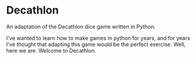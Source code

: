 # Decathlon
An adaptation of the Decathlon dice game written in Python.

I've wanted to learn how to make games in python for years, and for years I've thought that adapting this game would be the perfect exercise. Well, here we are. Welcome to Decathlon.
